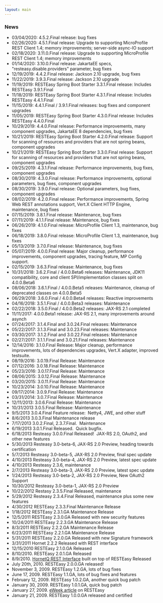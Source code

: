 ```yaml
---
layout: main
---
```

### News
-   03/04/2020: 4.5.2.Final release: bug fixes
-   02/26/2020: 4.5.1.Final release: Upgrade to supporting MicroProfile REST Client 1.4; memory improvements; server-side async-IO support
-   02/18/2020: 3.11.0.Final release: Upgrade to supporting MicroProfile REST Client 1.4; memory improvements
-   01/14/2020: 3.10.0.Final release: JakartaEE specs, "resteasy.disable.providers" parameter, bug fixes
-   12/19/2019: 4.4.2.Final release: Jackson 2.10 upgrade, bug fixes
-   11/22/2019: 3.9.3.Final release: Jackson 2.10 upgrade
-   11/19/2019: RESTEasy Spring Boot Starter 3.3.1.Final release:
    Includes RESTEasy 3.9.1.Final
-   11/18/2019: RESTEasy Spring Boot Starter 4.3.1.Final release:
    Includes RESTEasy 4.4.1.Final
-   11/15/2019: 4.4.1.Final / 3.9.1.Final releases: bug fixes and
    component upgrades
-   11/05/2019: RESTEasy Spring Boot Starter 4.3.0.Final release:
    Includes RESTEasy 4.4.0.Final
-   10/29/2019: 4.4.0.Final release: Performance improvements, many
    component upgrades, JakartaEE 8 dependencies, bug fixes
-   10/21/2019: RESTEasy Spring Boot Starter 4.2.0.Final release:
    Support for scanning of resources and providers that are not spring
    beans, component upgrades
-   10/21/2019: RESTEasy Spring Boot Starter 3.3.0.Final release:
    Support for scanning of resources and providers that are not spring
    beans, component upgrades
-   09/25/2019: 4.3.1.Final release: Performance improvements, bug
    fixes, component upgrades
-   08/30/2019: 4.3.0.Final release: Performance improvements, optional
    parameters, bug fixes, component upgrades
-   08/30/2019: 3.9.0.Final release: Optional parameters, bug fixes,
    component upgrades
-   08/02/2019: 4.2.0.Final release: Performance improvements, Spring
    Web REST annotations support, Vert.X Client HTTP Engine,
    maintenance, bug fixes
-   07/15/2019: 3.8.1.Final release: Maintenance, bug fixes
-   07/11/2019: 4.1.1.Final release: Maintenance, bug fixes
-   06/26/2019: 4.1.0.Final release: MicroProfile Client 1.3,
    maintenance, bug fixes
-   06/18/2019: 3.8.0.Final release: MicroProfile Client 1.3,
    maintenance, bug fixes
-   05/13/2019: 3.7.0.Final release: Maintenance, bug fixes
-   05/07/2019: 4.0.0.Final release: Major cleanup, performance
    improvements, component upgrades, tracing feature, MP Config
    support.
-   02/15/2019: 3.6.3.Final release: Maintenance, bug fixes
-   10/31/2018: 3.6.2.Final / 4.0.0.Beta6 releases: Maintenance, JDK11
    compatibility, core and client SPI/implementation classes split on
    4.0.0.Beta6
-   08/06/2018: 3.6.1.Final / 4.0.0.Beta5 releases: Maintenance, cleanup
    of deprecated classes on 4.0.0.Beta5
-   06/29/2018: 3.6.0.Final / 4.0.0.Beta4 releases: Reactive
    improvements
-   04/16/2018: 3.5.1.Final / 4.0.0.Beta3 releases: Maintenance
-   02/22/2018: 3.5.0.Final / 4.0.0.Beta2 releases: JAX-RS 2.1 completed
-   11/11/2017: 4.0.0.Beta1 release: JAX-RS 2.1, many improvements
    around asynch
-   07/24/2017: 3.1.4.Final and 3.0.24.Final releases: Maintenance
-   05/22/2017: 3.1.3.Final and 3.0.23.Final releases: Maintenance
-   03/30/2017: 3.1.2.Final and 3.0.22.Final releases: Maintenance
-   02/27/2017: 3.1.1.Final and 3.0.21.Final releases: Maintenance
-   12/14/2016: 3.1.0.Final Release: Major cleanup, performance
    improvements, lots of dependencies upgrades, Vert.X adapter,
    improved testsuite.
-   08/19/2016: 3.0.19.Final Release: Maintenance
-   07/12/2016: 3.0.18.Final Release: Maintenance
-   05/23/2016: 3.0.17.Final Release: Maintenance
-   08/06/2015: 3.0.12.Final Release: Maintenance
-   03/20/2015: 3.0.11.Final Release: Maintenance
-   10/23/2014: 3.0.10.Final Release: Maintenance
-   09/17/2014: 3.0.9.Final Release: Maintenance
-   03/31/2014: 3.0.7.Final Release: Maintenance
-   12/11/2013: 3.0.6.Final Release: Maintenance
-   10/31/2013 3.0.5.Final Release: Maintenance
-   9/5/2013 3.0.4.Final Feature release:  Netty4, JWE, and other stuff
-   8/6/2013 3.0.3.Final Maintenance release
-   7/17/2013 3.0.2.Final, 2.3.7.Final.  Maintenance
-   6/19/2013 3.0.1.Final Released.  Quick bugfix.
-   6/18/2013 Resteasy 3.0.0.Final Released!  JAX-RS 2.0, OAuth2, and
    other new features
-   5/30/2013 Resteasy 3.0-beta-6, JAX-RS 2.0 Preview, heading towards
    certification
-   5/7/2013 Resteasy 3.0-beta-5, JAX-RS 2.0 Preview, final spec update
-   4/10/2013 Resteasy 3.0-beta-4, JAX-RS 2.0 Preview, latest spec
    update
-   4/10/2013 Resteasy 2.3.6, maintenance
-   2/7/2013 Resteasy 3.0-beta-3, JAX-RS 2.0 Preview, latest spec update
-   1/24/2013 Resteasy 3.0-beta-2, JAX-RS 2.0 Preview, New OAuth2
    Support
-   10/30/2012 Resteasy 3.0-beta-1, JAX-RS 2.0 Preview
-   10/22/2012 Restasy 2.3.5.Final Released, maintenance
-   5/29/2012 Resteasy 2.3.4.Final Released, maintenance plus some new
    features
-   4/30/2012 RESTEasy 2.3.3.Final Maintenance Release
-   1/18/2012 RESTEasy 2.3.1.GA Maintenance Release
-   12/5/2011 RESTEasy 2.3.0.GA Released with new security features
-   10/24/2011 RESTEasy 2.2.3.GA Maintenance Release
-   8/3/2011 RESTEasy 2.2.2.GA Maintenance Release
-   6/23/2011 RESTEasy 2.2.1.GA Maintenance Release
-   5/31/2011 RESTEasy 2.2.0.GA Released with new Signature framework
-   3/31/2011 Hornet 2.2.2 Released with REST interface
-   12/15/2010 RESTEasy 2.1.0.GA Released
-   8/10/2010. RESTEasy 2.0.1.GA Released
-   8/9/2010. [HornetQ REST Interface](hornetq/rest.html) built on top
    of RESTEasy Released
-   July 20th, 2010. RESTEasy 2.0.0.GA released!
-   November 3, 2009. RESTEasy 1.2.GA, lots of bug fixes
-   June 17, 2009. RESTEasy 1.1.GA, lots of bug fixes and features
-   February 12, 2009. RESTEasy 1.0.2.GA, another quick bug patch
-   January 30, 2009. RESTEasy 1.0.1.GA, quick bug patch
-   January 27, 2009. [eWeek
    article](https://www.eweek.com/c/a/Application-Development/JBoss-Helps-Developers-RESTEasy-Writing-RESTbased-Java-Web-Services/)
    on RESTEasy
-   January 21, 2009. RESTEasy 1.0.0.GA released and certified




